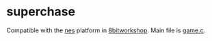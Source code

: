 superchase
=====

Compatible with the [nes](http://8bitworkshop.com/redir.html?platform=nes&importURL=$GITHUBURL) platform in [8bitworkshop](http://8bitworkshop.com/). Main file is [game.c](game.c#mainfile).
